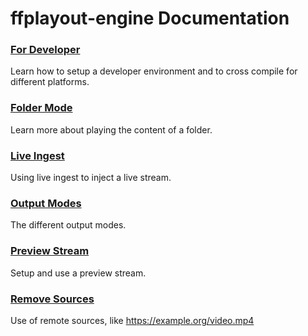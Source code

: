 **ffplayout-engine Documentation**
================

### **[For Developer](/docs/developer.md)**

Learn how to setup a developer environment and to cross compile for different platforms.

### **[Folder Mode](/docs/folder_mode.md)**

Learn more about playing the content of a folder.

### **[Live Ingest](/docs/live_ingest.md)**

Using live ingest to inject a live stream.

### **[Output Modes](/docs/output.md)**

The different output modes.

### **[Preview Stream](/docs/preview_stream.md)**

Setup and use a preview stream.

### **[Remove Sources](/docs/remote_source.md)**

Use of remote sources, like https://example.org/video.mp4
